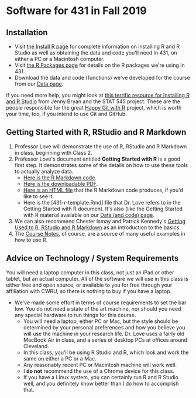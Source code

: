 # Software for 431 in Fall 2019

## Installation

- Visit [the Install R page](https://github.com/THOMASELOVE/2019-431/blob/master/SOFTWARE/installR.md) for complete information on installing R and R Studio as well as obtaining the data and code you'll need in 431, on either a PC or a Macintosh computer.
- Visit [the R Packages page](https://github.com/THOMASELOVE/2019-431/blob/master/SOFTWARE/PACKAGES.md) for details on the R packages we're using in 431.
- Download the data and code (functions) we've developed for the course from our [Data page](https://github.com/THOMASELOVE/2019-431-data).

If you need more help, you might look at [this terrific resource for Installing R and R Studio](http://stat545.com/block000_r-rstudio-install.html) from Jenny Bryan and the STAT 545 project. These are the people responsible for the great [Happy Git with R](http://happygitwithr.com/) project, which is worth your time, too, if you intend to use Git and GitHub.

## Getting Started with R, RStudio and R Markdown

1. Professor Love will demonstrate the use of R, RStudio and R Markdown in class, beginning with Class 2.
2. Professor Love's document entitled **Getting Started with R** is a good first step. It demonstrates some of the details on how to use these tools to actually analyze data. 
    - [Here is the R Markdown code](https://github.com/THOMASELOVE/2019-431/blob/master/SOFTWARE/431-getting-started-with-R.Rmd).
    - [Here is the downloadable PDF](https://github.com/THOMASELOVE/2019-431/blob/master/SOFTWARE/431-getting-started-with-R.pdf).
    - [Here is an HTML file](http://rpubs.com/TELOVE/getting-started-2019) that the R Markdown code produces, if you'd like to see it.
    - Here is the [431-r-template.Rmd] file that Dr. Love refers to in the Getting Started with R document. It's also (like the Getting Started with R material available on our [Data (and code) page](https://github.com/THOMASELOVE/2019-431-data).
3. We can also recommend Chester Ismay and Patrick Kennedy's [Getting Used to R, RStudio and R Markdown](https://rbasics.netlify.com/) as an introduction to the basics.
4. The [Course Notes](https://thomaselove.github.io/2019-431-book/), of course, are a source of many useful examples in how to use R.

## Advice on Technology / System Requirements

You will need a laptop computer in this class, not just an iPad or other tablet, but an actual computer. All of the software we will use in this class is either free and open source, or available to you for free through your affiliation with CWRU, so there is nothing to buy if you have a laptop.

- We've made some effort in terms of course requirements to set the bar low. You do not need a state of the art machine, nor should you need any special hardware to run things for this course.
    - You will need a laptop, either PC or Mac, but the style should be determined by your personal preferences and how you believe you will use the machine in your research life. Dr. Love uses a fairly old MacBook Air in class, and a series of desktop PCs at offices around Cleveland.
    - In this class, you'll be using R Studio and R, which look and work the same on either a PC or a Mac. 
    - Any reasonably recent PC or Macintosh machine will work well. 
    - I **do not** recommend the use of a Chrome device for this class.
    - If you have a Linux system, you can certainly run R and R Studio well, and you definitely know better than I do how to accomplish that.


